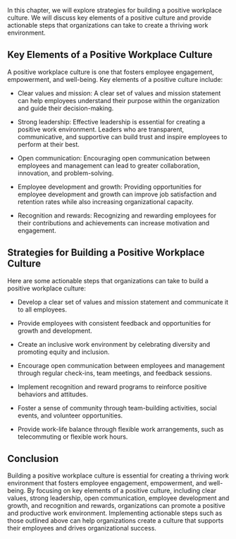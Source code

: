 
In this chapter, we will explore strategies for building a positive workplace culture. We will discuss key elements of a positive culture and provide actionable steps that organizations can take to create a thriving work environment.

Key Elements of a Positive Workplace Culture
--------------------------------------------

A positive workplace culture is one that fosters employee engagement, empowerment, and well-being. Key elements of a positive culture include:

* Clear values and mission: A clear set of values and mission statement can help employees understand their purpose within the organization and guide their decision-making.

* Strong leadership: Effective leadership is essential for creating a positive work environment. Leaders who are transparent, communicative, and supportive can build trust and inspire employees to perform at their best.

* Open communication: Encouraging open communication between employees and management can lead to greater collaboration, innovation, and problem-solving.

* Employee development and growth: Providing opportunities for employee development and growth can improve job satisfaction and retention rates while also increasing organizational capacity.

* Recognition and rewards: Recognizing and rewarding employees for their contributions and achievements can increase motivation and engagement.

Strategies for Building a Positive Workplace Culture
----------------------------------------------------

Here are some actionable steps that organizations can take to build a positive workplace culture:

* Develop a clear set of values and mission statement and communicate it to all employees.

* Provide employees with consistent feedback and opportunities for growth and development.

* Create an inclusive work environment by celebrating diversity and promoting equity and inclusion.

* Encourage open communication between employees and management through regular check-ins, team meetings, and feedback sessions.

* Implement recognition and reward programs to reinforce positive behaviors and attitudes.

* Foster a sense of community through team-building activities, social events, and volunteer opportunities.

* Provide work-life balance through flexible work arrangements, such as telecommuting or flexible work hours.

Conclusion
----------

Building a positive workplace culture is essential for creating a thriving work environment that fosters employee engagement, empowerment, and well-being. By focusing on key elements of a positive culture, including clear values, strong leadership, open communication, employee development and growth, and recognition and rewards, organizations can promote a positive and productive work environment. Implementing actionable steps such as those outlined above can help organizations create a culture that supports their employees and drives organizational success.
